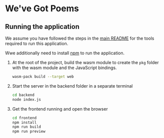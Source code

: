 # We've Got Poems

## Running the application

We assume you have followed the steps in the [main README](../../README.md) for the tools required to run this application.

Wwe additionally need to install [npm](https://www.npmjs.com/get-npm) to run the application.

1. At the root of the project, build the wasm module to create the `pkg` folder with the wasm module and the JavaScript bindings.

    ```sh
    wasm-pack build --target web
    ```

2. Start the server in the backend folder in a separate terminal

    ```sh
    cd backend
    node index.js
    ```

3. Get the frontend running and open the browser

    ```sh
    cd frontend
    npm install
    npm run build
    npm run preview
    ```
